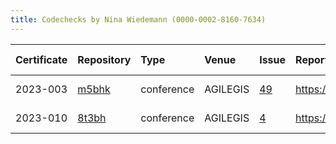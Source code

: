 ```yaml
---
title: Codechecks by Nina Wiedemann (0000-0002-8160-7634)
---
```



|Certificate |Repository |Type       |Venue    |Issue |Report                                |Check date |
|:-------|:--------------------------------|:------------------|:------------------|:---|:--------------------------|:----------|
|2023-003    |[m5bhk](https://osf.io/m5bhk)|conference |AGILEGIS |[49](https://github.com/codecheckers/register/issues/49)|https://doi.org/10.17605/osf.io/m5bhk |2023-06-13 |
|2023-010    |[8t3bh](https://osf.io/8t3bh)|conference |AGILEGIS |[4](https://github.com/codecheckers/register/issues/4)|https://doi.org/10.17605/osf.io/8t3bh |2023-06-13 |
